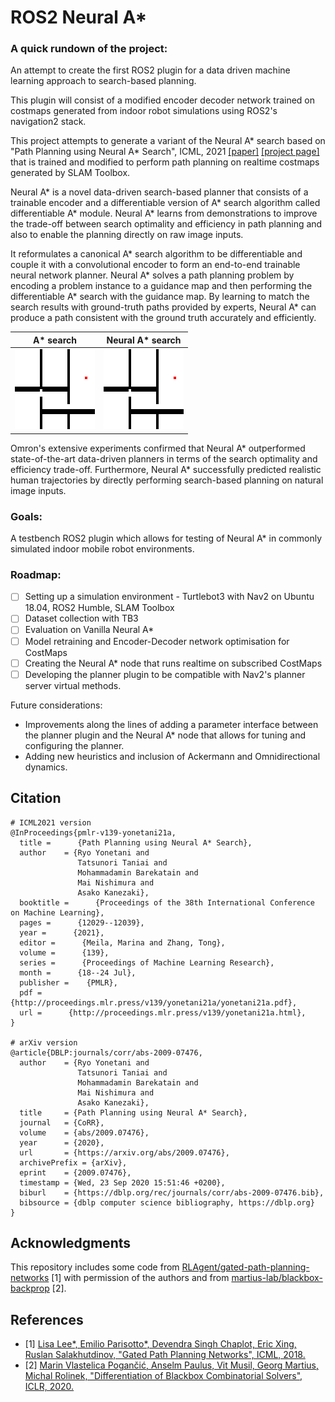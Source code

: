 # ROS2 Neural A*

### A quick rundown of the project:

An attempt to create the first ROS2 plugin for a data driven machine learning approach to search-based planning.

This plugin will consist of a modified encoder decoder network trained on costmaps generated from indoor robot simulations using ROS2's navigation2 stack.

This project attempts to generate a variant of the Neural A* search based on  "Path Planning using Neural A\* Search", ICML, 2021 [[paper]](https://arxiv.org/abs/2009.07476) [[project page]](https://omron-sinicx.github.io/neural-astar/) that is trained and modified to perform path planning on realtime costmaps generated by SLAM Toolbox.


Neural A\* is a novel data-driven search-based planner that consists of a trainable encoder and a differentiable version of A\* search algorithm called differentiable A* module. Neural A\* learns from demonstrations to improve the trade-off between search optimality and efficiency in path planning and also to enable the planning directly on raw image inputs.

It reformulates a canonical A* search algorithm to be differentiable and couple it with a convolutional encoder to form an end-to-end trainable neural network planner. Neural A* solves a path planning problem by encoding a problem instance to a guidance map and then performing the differentiable A* search with the guidance map. By learning to match the search results with ground-truth paths provided by experts, Neural A* can produce a path consistent with the ground truth accurately and efficiently.

| A\* search | Neural A\* search | 
|:--:|:--:|
| ![astar](gifs/astar.gif) | ![neural_astar](gifs/neural_astar.gif)|

Omron's extensive experiments confirmed that Neural A* outperformed state-of-the-art data-driven planners in terms of the search optimality and efficiency trade-off. Furthermore, Neural A* successfully predicted realistic human trajectories by directly performing search-based planning on natural image inputs.

### Goals:

A testbench ROS2 plugin which allows for testing of Neural A* in commonly simulated indoor mobile robot environments.

### Roadmap:

- [ ] Setting up a simulation environment - Turtlebot3 with Nav2 on Ubuntu 18.04, ROS2 Humble, SLAM Toolbox
- [ ] Dataset collection with TB3
- [ ] Evaluation on Vanilla Neural A*
- [ ] Model retraining and Encoder-Decoder network optimisation for CostMaps
- [ ] Creating the Neural A* node that runs realtime on subscribed CostMaps
- [ ] Developing the planner plugin to be compatible with Nav2's planner server virtual methods.

Future considerations:

* Improvements along the lines of adding a parameter interface between the planner plugin and the Neural A* node that allows for tuning and configuring the planner.
* Adding new heuristics and inclusion of Ackermann and Omnidirectional dynamics.

## Citation

```
# ICML2021 version
@InProceedings{pmlr-v139-yonetani21a,
  title =      {Path Planning using Neural A* Search},
  author    = {Ryo Yonetani and
               Tatsunori Taniai and
               Mohammadamin Barekatain and
               Mai Nishimura and
               Asako Kanezaki},
  booktitle =      {Proceedings of the 38th International Conference on Machine Learning},
  pages =      {12029--12039},
  year =      {2021},
  editor =      {Meila, Marina and Zhang, Tong},
  volume =      {139},
  series =      {Proceedings of Machine Learning Research},
  month =      {18--24 Jul},
  publisher =    {PMLR},
  pdf =      {http://proceedings.mlr.press/v139/yonetani21a/yonetani21a.pdf},
  url =      {http://proceedings.mlr.press/v139/yonetani21a.html},
}

# arXiv version
@article{DBLP:journals/corr/abs-2009-07476,
  author    = {Ryo Yonetani and
               Tatsunori Taniai and
               Mohammadamin Barekatain and
               Mai Nishimura and
               Asako Kanezaki},
  title     = {Path Planning using Neural A* Search},
  journal   = {CoRR},
  volume    = {abs/2009.07476},
  year      = {2020},
  url       = {https://arxiv.org/abs/2009.07476},
  archivePrefix = {arXiv},
  eprint    = {2009.07476},
  timestamp = {Wed, 23 Sep 2020 15:51:46 +0200},
  biburl    = {https://dblp.org/rec/journals/corr/abs-2009-07476.bib},
  bibsource = {dblp computer science bibliography, https://dblp.org}
}
```

## Acknowledgments
This repository includes some code from [RLAgent/gated-path-planning-networks](https://github.com/RLAgent/gated-path-planning-networks) [1] with permission of the authors and from [martius-lab/blackbox-backprop](https://github.com/martius-lab/blackbox-backprop) [2].

## References
- [1] [Lisa Lee*, Emilio Parisotto*, Devendra Singh Chaplot, Eric Xing, Ruslan Salakhutdinov, "Gated Path Planning Networks", ICML, 2018.](https://arxiv.org/abs/1806.06408)
- [2] [Marin Vlastelica Pogančić, Anselm Paulus, Vit Musil, Georg Martius, Michal Rolinek, "Differentiation of Blackbox Combinatorial Solvers", ICLR, 2020.](https://arxiv.org/abs/1912.02175)
